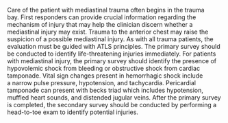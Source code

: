 Care of the patient with mediastinal trauma often begins in the trauma bay. First responders can provide crucial information regarding the mechanism of injury that may help the clinician discern whether a mediastinal injury may exist. Trauma to the anterior chest may raise the suspicion of a possible mediastinal injury. As with all trauma patients, the evaluation must be guided with ATLS principles. The primary survey should be conducted to identify life-threatening injuries immediately. For patients with mediastinal injury, the primary survey should identify the presence of hypovolemic shock from bleeding or obstructive shock from cardiac tamponade. Vital sign changes present in hemorrhagic shock include a narrow pulse pressure, hypotension, and tachycardia. Pericardial tamponade can present with becks triad which includes hypotension, muffled heart sounds, and distended jugular veins. After the primary survey is completed, the secondary survey should be conducted by performing a head-to-toe exam to identify potential injuries.